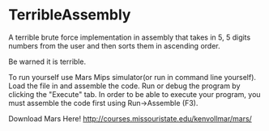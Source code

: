 ﻿# TerribleAssembly
 
 
A terrible brute force implementation in assembly that takes in 5, 5 digits numbers
from the user and then sorts them in ascending order.

Be warned it is terrible. 

To run yourself use Mars Mips simulator(or run in command line yourself). Load the file in and assemble the code.
Run or debug the program by clicking the "Execute" tab. 
In order to be able to execute your program, you must assemble the code first using Run->Assemble (F3). 

Download Mars Here! http://courses.missouristate.edu/kenvollmar/mars/
